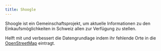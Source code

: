 ```yaml
---
title: Shoogle
---
```


Shoogle ist ein Gemeinschaftsprojekt, um aktuelle Informationen zu den Einkaufsmöglichkeiten in Schweiz allen zur Verfügung zu stellen.

Helft mit und verbessert die Datengrundlage indem ihr fehlende Orte in die [OpenStreetMap](https://www.openstreetmap.org/) eintragt.
